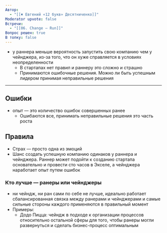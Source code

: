 ```yaml
---
Автор:
  - "[[✖️ Евгений «12 букв» Десятниченко]]"
Moderator upvote: false
Встречи:
  - "[[06. Change — Run]]"
Вопрос решен: true
В топку: false
---
```

- у раннера меньше вероятность запустить свою компанию чем у чейнджера, из-за того, что он хуже справляется в условиях неопределенности
    - В стартапах нет правил и раннеру это сложно и страшно
    - Принимаются ошибочные решения. Можно ли быть успешным лидером принимая неправильные решения

---

## Ошибки

- опыт — это количество ошибок совершенных ранее
    - Ошибаются все, принимать неправильные решения это часть роста

  

## Правила

- Страх — просто одна из эмоций
- Шанс создать успешную компанию одинаков у раннера и чейнджера. Раннер может подойти к созданию стартапа основательно и провести сто часов в Экселе, а чейнджера наработает опыт путем ошибок

  

### Кто лучше — ранеры или чейнджеры

- ни чейндж, ни ран сами по себе не лучше, идеально работает сбалансированная связка между ранерами и чейнджерами и самые сильные стороны каждого применяются в правильный момент
- Примеры:
    - Додо Пицца: чейндж в подходе к организации процессов относительно остальной сферы для того, чтобы ранеры могли развернуться и сделать бизнес-процесс оптимальным